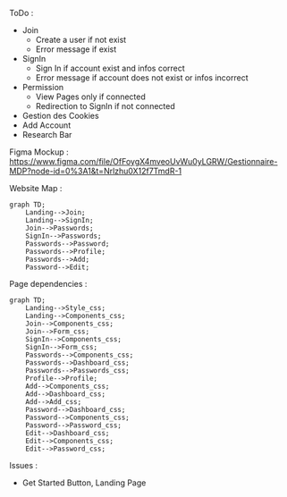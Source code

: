ToDo :
- Join
    - Create a user if not exist
    - Error message if exist
- SignIn
    - Sign In if account exist and infos correct
    - Error message if account does not exist or infos incorrect
- Permission
    - View Pages only if connected
    - Redirection to SignIn if not connected
- Gestion des Cookies
- Add Account 
- Research Bar


Figma Mockup : https://www.figma.com/file/OfFoygX4mveoUvWu0yLGRW/Gestionnaire-MDP?node-id=0%3A1&t=Nrlzhu0X12f7TmdR-1

Website Map : 

```mermaid
graph TD;
    Landing-->Join;
    Landing-->SignIn;
    Join-->Passwords;
    SignIn-->Passwords;
    Passwords-->Password;
    Passwords-->Profile;
    Passwords-->Add;
    Password-->Edit;
```

Page dependencies : 

```mermaid
graph TD;
    Landing-->Style_css;
    Landing-->Components_css;
    Join-->Components_css;
    Join-->Form_css;
    SignIn-->Components_css;
    SignIn-->Form_css;
    Passwords-->Components_css;
    Passwords-->Dashboard_css;
    Passwords-->Passwords_css;
    Profile-->Profile;
    Add-->Components_css;
    Add-->Dashboard_css;
    Add-->Add_css;
    Password-->Dashboard_css;
    Password-->Components_css;
    Password-->Password_css;
    Edit-->Dashboard_css;
    Edit-->Components_css;
    Edit-->Password_css;
```

Issues : 
- Get Started Button, Landing Page

